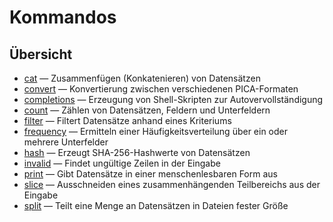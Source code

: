 # Kommandos

## Übersicht

* [cat](./cat.md) — Zusammenfügen (Konkatenieren) von Datensätzen
* [convert](./convert.md) — Konvertierung zwischen verschiedenen
  PICA-Formaten
* [completions](./completions.md) — Erzeugung von Shell-Skripten zur
  Autovervollständigung
* [count](./count.md) — Zählen von Datensätzen, Feldern und Unterfeldern
* [filter](./filter.md) — Filtert Datensätze anhand eines Kriteriums
* [frequency](./frequency.md) — Ermitteln einer Häufigkeitsverteilung
  über ein oder mehrere Unterfelder
* [hash](./hash.md) — Erzeugt SHA-256-Hashwerte von Datensätzen
* [invalid](./invalid.md) — Findet ungültige Zeilen in der Eingabe
* [print](./print.md) — Gibt Datensätze in einer menschenlesbaren Form
  aus
* [slice](./slice.md) — Ausschneiden eines zusammenhängenden
  Teilbereichs aus der Eingabe
* [split](./split.md) — Teilt eine Menge an Datensätzen in Dateien fester
  Größe
